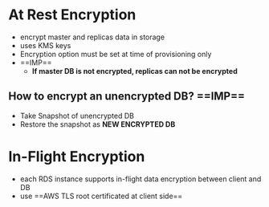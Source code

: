

# At Rest Encryption
- encrypt master and replicas data in storage
- uses KMS keys
- Encryption option must be set at time of provisioning only
- ==IMP==
	-  **If master DB is not encrypted, replicas can not be encrypted**

## How to encrypt an unencrypted DB? ==IMP==
- Take Snapshot of unencrypted DB
- Restore the snapshot as **NEW ENCRYPTED DB**


# In-Flight Encryption

 - each RDS instance supports in-flight data encryption between client and DB
 - use ==AWS TLS root certificated at client side==

